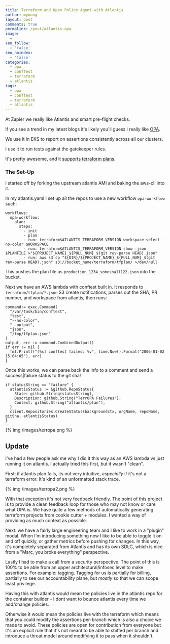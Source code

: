 ```yaml
---
title: Terraform and Open Policy Agent with Atlantis
author: myoung
layout: post
comments: true
permalink: /post/atlantis-opa
image:
  -
seo_follow:
  - 'false'
seo_noindex:
  - 'false'
categories:
  - opa
  - conftest 
  - terraform
  - atlantis
tags:
  - opa
  - conftest 
  - terraform
  - atlantis
---
```


At Zapier we really like Atlantis and smart pre-flight checks. <!-- more -->

If you see a trend in my latest blogs it's likely you'll guess i really like [OPA](https://www.openpolicyagent.org). 

We use it in EKS to report on assertions consistently across all our clusters.

I use it to run tests against the gatekeeper rules.

It's pretty awesome, and it [supports terraform plans](https://www.openpolicyagent.org/docs/latest/terraform).

### The Set-Up ###

I started off by forking the upstream atlantis AMI and baking the aws-cli into it.

In my atlantis.yaml I set up all the repos to use a new workflow `opa-workflow` such:

```
workflows:
  opa-workflow:
    plan:
      steps:
        - init
        - plan
        - run: terraform$ATLANTIS_TERRAFORM_VERSION workspace select -no-color $WORKSPACE
        - run: terraform$ATLANTIS_TERRAFORM_VERSION show -json $PLANFILE >"${PROJECT_NAME}_${PULL_NUM}_$(git rev-parse HEAD).json"
        - run: aws s3 cp "${DIR}/${PROJECT_NAME}_${PULL_NUM}_$(git rev-parse HEAD).json" s3://bucket_name/terraform/tfplan/ >/dev/null
```

This pushes the plan file as `production_1234_somesha11122.json` into the bucket.

Next we have an AWS lambda with conftest built in. It responds to `terraform/tfplan/*.json` S3 create notifications, parses out the SHA, PR number, and workspace from atlantis, then runs:

```
command:= exec.Command(
  "/var/task/bin/conftest",
  "test",
  "--no-color",
  "--output",
  "json",
  "/tmp/tfplan.json"
)
output, err := command.CombinedOutput()
if err != nil {
  fmt.Printf("[%s] conftest failed: %v", time.Now().Format("2006-01-02 15:04:05"), err)
}
```

Once this works, we can parse back the info to a comment and send a success|failure status to the git sha!

```
if statusString == "failure" {
  atlantisStatus := &github.RepoStatus{
    State: github.String(statusString),
    Description: github.String("TerrOPA Failures"),
    Context: github.String("atlantis/plan"),
  }
  client.Repositories.CreateStatus(backgroundctx, orgName, repoName, gitSha, atlantisStatus)
}
```

{% img /images/terropa.png %}


## Update ##

I've had a few people ask me why I did it this way as an AWS lambda vs just running it on atlantis. I actually tried this first, but it wasn't "clean".

First: if atlantis plan fails, its not very intuitive, *especially* if it's not a terraform error. It's kind of an unformatted stack trace.

{% img /images/terropa2.png %}

With that exception it's not very feedback friendly. The point of this project is to provide a clean feedback loop for those who may not know or care what OPA is. We have quite a few methods of automatically generating terraform projects from cookie cutter + modules. I wanted a way of providing as much context as possible.

Next: we have a fairly large engineering team and I like to work in a "plugin" modal. When I'm introducing something new I like to be able to toggle it on and off quickly, or gather metrics before pushing for changes. In this way, it's completely separated from Atlantis and has its own SDLC, which is nice from a "Marc, you broke everything" perspective.

Lastly I had to make a call from a security perspective. The point of this is 100% to be able from an upper architectural/infosec level to make assertions. For example: tagging. Tagging for us is partially for billing, partially to see our accountability plane, but *mostly* so that we can scope least privilege. 

Having this with atlantis would mean the policies live in the atlantis repo for the container builder - I dont want to bounce atlantis every time we add/change policies.

Otherwise it would mean the policies live with the terraform which means that you could modify the assertions per-branch which is also a choice we made to avoid. These policies are open for contribution from everyone but it's an explicit rule that it's not meant to be able to shifted per branch and introduce a threat model around modifying it to pass when it shouldn't.
